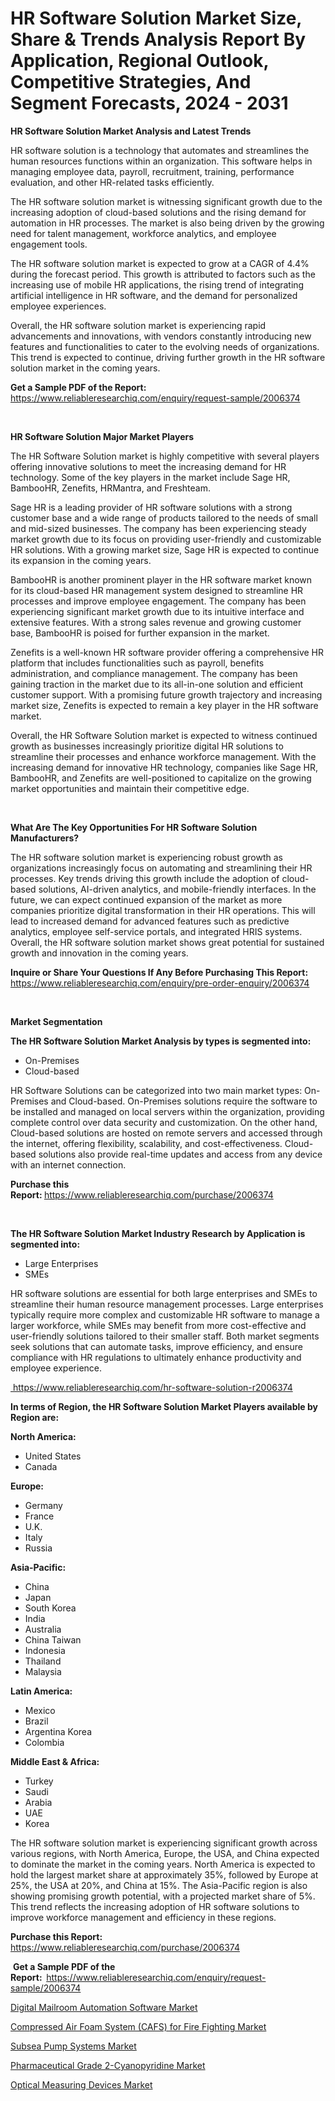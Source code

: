 <p><h1>HR Software Solution Market Size, Share & Trends Analysis Report By Application, Regional Outlook, Competitive Strategies, And Segment Forecasts, 2024 - 2031</h1></p><p><strong>HR Software Solution Market Analysis and Latest Trends</strong></p>
<p><p>HR software solution is a technology that automates and streamlines the human resources functions within an organization. This software helps in managing employee data, payroll, recruitment, training, performance evaluation, and other HR-related tasks efficiently.</p><p>The HR software solution market is witnessing significant growth due to the increasing adoption of cloud-based solutions and the rising demand for automation in HR processes. The market is also being driven by the growing need for talent management, workforce analytics, and employee engagement tools.</p><p>The HR software solution market is expected to grow at a CAGR of 4.4% during the forecast period. This growth is attributed to factors such as the increasing use of mobile HR applications, the rising trend of integrating artificial intelligence in HR software, and the demand for personalized employee experiences.</p><p>Overall, the HR software solution market is experiencing rapid advancements and innovations, with vendors constantly introducing new features and functionalities to cater to the evolving needs of organizations. This trend is expected to continue, driving further growth in the HR software solution market in the coming years.</p></p>
<p><strong>Get a Sample PDF of the Report:&nbsp;</strong> <a href="https://www.reliableresearchiq.com/enquiry/request-sample/2006374">https://www.reliableresearchiq.com/enquiry/request-sample/2006374</a></p>
<p>&nbsp;</p>
<p><strong>HR Software Solution Major Market Players</strong></p>
<p><p>The HR Software Solution market is highly competitive with several players offering innovative solutions to meet the increasing demand for HR technology. Some of the key players in the market include Sage HR, BambooHR, Zenefits, HRMantra, and Freshteam.</p><p>Sage HR is a leading provider of HR software solutions with a strong customer base and a wide range of products tailored to the needs of small and mid-sized businesses. The company has been experiencing steady market growth due to its focus on providing user-friendly and customizable HR solutions. With a growing market size, Sage HR is expected to continue its expansion in the coming years.</p><p>BambooHR is another prominent player in the HR software market known for its cloud-based HR management system designed to streamline HR processes and improve employee engagement. The company has been experiencing significant market growth due to its intuitive interface and extensive features. With a strong sales revenue and growing customer base, BambooHR is poised for further expansion in the market.</p><p>Zenefits is a well-known HR software provider offering a comprehensive HR platform that includes functionalities such as payroll, benefits administration, and compliance management. The company has been gaining traction in the market due to its all-in-one solution and efficient customer support. With a promising future growth trajectory and increasing market size, Zenefits is expected to remain a key player in the HR software market.</p><p>Overall, the HR Software Solution market is expected to witness continued growth as businesses increasingly prioritize digital HR solutions to streamline their processes and enhance workforce management. With the increasing demand for innovative HR technology, companies like Sage HR, BambooHR, and Zenefits are well-positioned to capitalize on the growing market opportunities and maintain their competitive edge.</p></p>
<p>&nbsp;</p>
<p><strong>What Are The Key Opportunities For HR Software Solution Manufacturers?</strong></p>
<p><p>The HR software solution market is experiencing robust growth as organizations increasingly focus on automating and streamlining their HR processes. Key trends driving this growth include the adoption of cloud-based solutions, AI-driven analytics, and mobile-friendly interfaces. In the future, we can expect continued expansion of the market as more companies prioritize digital transformation in their HR operations. This will lead to increased demand for advanced features such as predictive analytics, employee self-service portals, and integrated HRIS systems. Overall, the HR software solution market shows great potential for sustained growth and innovation in the coming years.</p></p>
<p><strong>Inquire or Share Your Questions If Any Before Purchasing This Report:</strong> <a href="https://www.reliableresearchiq.com/enquiry/pre-order-enquiry/2006374">https://www.reliableresearchiq.com/enquiry/pre-order-enquiry/2006374</a></p>
<p>&nbsp;</p>
<p><strong>Market Segmentation</strong></p>
<p><strong>The HR Software Solution Market Analysis by types is segmented into:</strong></p>
<p><ul><li>On-Premises</li><li>Cloud-based</li></ul></p>
<p><p>HR Software Solutions can be categorized into two main market types: On-Premises and Cloud-based. On-Premises solutions require the software to be installed and managed on local servers within the organization, providing complete control over data security and customization. On the other hand, Cloud-based solutions are hosted on remote servers and accessed through the internet, offering flexibility, scalability, and cost-effectiveness. Cloud-based solutions also provide real-time updates and access from any device with an internet connection.</p></p>
<p><strong>Purchase this Report:&nbsp;</strong><a href="https://www.reliableresearchiq.com/purchase/2006374">https://www.reliableresearchiq.com/purchase/2006374</a></p>
<p>&nbsp;</p>
<p><strong>The HR Software Solution Market Industry Research by Application is segmented into:</strong></p>
<p><ul><li>Large Enterprises</li><li>SMEs</li></ul></p>
<p><p>HR software solutions are essential for both large enterprises and SMEs to streamline their human resource management processes. Large enterprises typically require more complex and customizable HR software to manage a larger workforce, while SMEs may benefit from more cost-effective and user-friendly solutions tailored to their smaller staff. Both market segments seek solutions that can automate tasks, improve efficiency, and ensure compliance with HR regulations to ultimately enhance productivity and employee experience.</p></p>
<p><a href="https://www.reliableresearchiq.com/hr-software-solution-r2006374">&nbsp;https://www.reliableresearchiq.com/hr-software-solution-r2006374</a></p>
<p><strong>In terms of Region, the HR Software Solution Market Players available by Region are:</strong></p>
<p>
    <p> <strong> North America: </strong>
        <ul>
            <li>United States</li>
            <li>Canada</li>
        </ul>
        </p> 
    <p> <strong> Europe: </strong>
        <ul>
            <li>Germany</li>
            <li>France</li>
            <li>U.K.</li>
            <li>Italy</li>
            <li>Russia</li>
        </ul>
        </p> 
    <p> <strong> Asia-Pacific: </strong>
        <ul>
            <li>China</li>
            <li>Japan</li>
            <li>South Korea</li>
            <li>India</li>
            <li>Australia</li>
            <li>China Taiwan</li>
            <li>Indonesia</li>
            <li>Thailand</li>
            <li>Malaysia</li>
        </ul>
        </p> 
    <p> <strong> Latin America: </strong>
        <ul>
            <li>Mexico</li>
            <li>Brazil</li>
            <li>Argentina Korea</li>
            <li>Colombia</li>
        </ul>
        </p> 
    <p> <strong> Middle East & Africa: </strong>
        <ul>
            <li>Turkey</li>
            <li>Saudi</li>
            <li>Arabia</li>
            <li>UAE</li>
            <li>Korea</li>
        </ul>
    </p>
    </p>
<p><p>The HR software solution market is experiencing significant growth across various regions, with North America, Europe, the USA, and China expected to dominate the market in the coming years. North America is expected to hold the largest market share at approximately 35%, followed by Europe at 25%, the USA at 20%, and China at 15%. The Asia-Pacific region is also showing promising growth potential, with a projected market share of 5%. This trend reflects the increasing adoption of HR software solutions to improve workforce management and efficiency in these regions.</p></p>
<p><strong>Purchase this Report: </strong><a href="https://www.reliableresearchiq.com/purchase/2006374">https://www.reliableresearchiq.com/purchase/2006374</a></p>
<p>&nbsp;<strong>Get a Sample PDF of the Report:&nbsp;&nbsp;</strong><a href="https://www.reliableresearchiq.com/enquiry/request-sample/2006374">https://www.reliableresearchiq.com/enquiry/request-sample/2006374</a></p>
<p><strong></strong></p>
<p><p><a href="https://github.com/nicoletavirag/Market-Research-Report-List-4/blob/main/digital-mailroom-automation-software-market.md">Digital Mailroom Automation Software Market</a></p><p><a href="https://medium.com/@madw10245644/exploring-compressed-air-foam-system-cafs-for-fire-fighting-market-dynamics-global-trends-and-6c02d9af9a48">Compressed Air Foam System (CAFS) for Fire Fighting Market</a></p><p><a href="https://www.linkedin.com/pulse/subsea-pump-systems-market-size-type-helical-axial-flow-pumping-avuif">Subsea Pump Systems Market</a></p><p><a href="https://medium.com/@millerjimk/insights-into-the-pharmaceutical-grade-2-cyanopyridine-market-size-which-is-expanding-with-a-9-2-0f548df7433e">Pharmaceutical Grade 2-Cyanopyridine Market</a></p><p><a href="https://www.linkedin.com/pulse/global-optical-measuring-devices-market-size-expected-experience-skbsf?trackingId=riaJMWd45GTJ6H1%2FDFyl5w%3D%3D">Optical Measuring Devices Market</a></p></p>